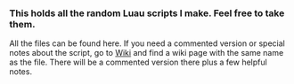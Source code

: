 ### This holds all the random Luau scripts I make. Feel free to take them.
All the files can be found here. If you need a commented version or special notes about the script, go to [Wiki](https://github.com/jefff2000/luau/wiki) and find a wiki page with the same name as the file. There will be a commented version there plus a few helpful notes.
